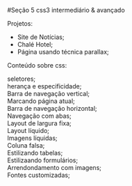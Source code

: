 #Seção 5 css3 intermediário & avançado

Projetos:<br/>

- Site de Notícias;<br/>
- Chalé Hotel;<br/>
- Página usando técnica parallax;<br/>

Conteúdo sobre css:<br/>

seletores; <br/>
herança e especificidade; <br/>
Barra de navegação vertical; <br/>
Marcando página atual; <br/>
Barra de navegação horizontal; <br/>
Navegação com abas; <br/>
Layout de largura fixa; <br/>
Layout líquido; <br/>
Imagens líquidas; <br/>
Coluna falsa; <br/>
Estilizando tabelas;<br/>
Estilizaando formulários;<br/>
Arrendondamento com imagens; <br/>
Fontes customizadas; <br/>